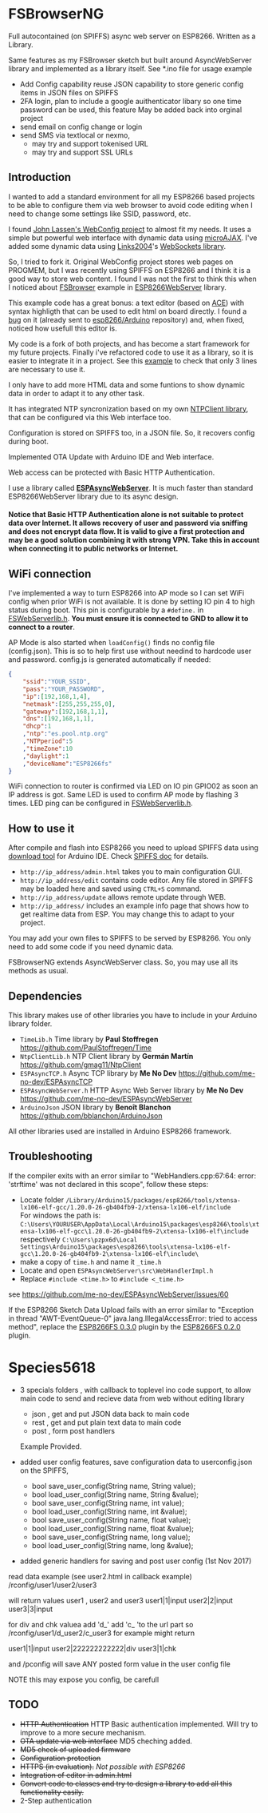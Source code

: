 # FSBrowserNG
Full autocontained (on SPIFFS) async web server on ESP8266. Written as a Library.

Same features as my FSBrowser sketch but built around AsyncWebServer library and implemented as a library itself. See *.ino file for usage example

* Add Config capability reuse JSON capability to store generic config items in JSON files on SPIFFS
* 2FA login, plan to include a google auithenticator libary so one time password can be used, this feature May be added back into orginal project
* send email on config change or login
* send SMS via textlocal or nexmo, 
	* may try and support tokenised URL 
	* may try and support SSL URLs

## Introduction
I wanted to add a standard environment for all my ESP8266 based projects to be able to configure them via web browser to avoid code editing when I need to change some settings like SSID, password, etc.

I found [John Lassen's WebConfig project](http://www.john-lassen.de/index.php/projects/esp-8266-arduino-ide-webconfig) to almost fit my needs. It uses a simple but powerful web interface with dynamic data using [microAJAX](https://code.google.com/archive/p/microajax/). I've added some dynamic data using [Links2004](https://github.com/Links2004)'s [WebSockets library](https://github.com/Links2004/arduinoWebSockets).

So, I tried to fork it. Original WebConfig project stores web pages on PROGMEM, but I was recently using SPIFFS on ESP8266 and I think it is a good way to store web content. I found I was not the first to think this when I noticed about [FSBrowser](https://github.com/esp8266/Arduino/tree/master/libraries/ESP8266WebServer/examples/FSBrowser) example in [ESP8266WebServer](https://github.com/esp8266/Arduino/tree/master/libraries/ESP8266WebServer) library.

This example code has a great bonus: a text editor (based on [ACE](https://ace.c9.io/)) with syntax highligth that can be used to edit html on board directly. I found a [bug](https://github.com/esp8266/Arduino/pull/1771) on it (already sent to [esp8266/Arduino](https://github.com/esp8266/Arduino/) repository) and, when fixed, noticed how usefull this editor is.

My code is a fork of both projects, and has become a start framework for my future projects. Finally i've refactored code to use it as a library, so it is easier to integrate it in a project. See this [example](https://github.com/gmag11/FSBrowserNG/blob/master/FSBrowserNG.ino) to check that only 3 lines are necessary to use it.

I only have to add more HTML data and some funtions to show dynamic data in order to adapt it to any other task.

It has integrated NTP syncronization based on my own [NTPClient library](https://github.com/gmag11/NtpClient), that can be configured via this Web interface too.

Configuration is stored on SPIFFS too, in a JSON file. So, it recovers config during boot.

Implemented OTA Update with Arduino IDE and Web interface.

Web access can be protected with Basic HTTP Authentication.

I use a library called [**ESPAsyncWebServer**](https://github.com/me-no-dev/ESPAsyncWebServer). It is much faster than standard ESP8266WebServer library due to its async design.

#### Notice that Basic HTTP Authentication alone is not suitable to protect data over Internet. It allows recovery of user and password via sniffing and does not encrypt data flow. It is valid to give a first protection and may be a good solution combining it with strong VPN. Take this in account when connecting it to public networks or Internet.

## WiFi connection
I've implemented a way to turn ESP8266 into AP mode so I can set WiFi config when prior WiFi is not available. It is done by setting IO pin 4 to high status during boot. This pin is configurable by a `#define.` in [FSWebServerlib.h](https://github.com/gmag11/FSBrowserNG/blob/master/FSWebServerLib.h#L35). **You must ensure it is connected to GND to allow it to connect to a router**.

AP Mode is also started when `loadConfig()` finds no config file (config.json). This is so to help first use without needind to hardcode user and password. config.js is generated automatically if needed:

``` json
{
	"ssid":"YOUR_SSID",
	"pass":"YOUR_PASSWORD",
	"ip":[192,168,1,4],
	"netmask":[255,255,255,0],
	"gateway":[192,168,1,1],
	"dns":[192,168,1,1],
	"dhcp":1
	,"ntp":"es.pool.ntp.org"
	,"NTPperiod":5
	,"timeZone":10
	,"daylight":1
	,"deviceName":"ESP8266fs"
}
```

WiFi connection to router is confirmed via LED on IO pin GPIO02 as soon an IP address is got. Same LED is used to confirm AP mode by flashing 3 times. LED ping can be configured in [FSWebServerlib.h](https://github.com/gmag11/FSBrowserNG/blob/master/FSWebServerLib.h#L34).

## How to use it

After compile and flash into ESP8266 you need to upload SPIFFS data using [download tool](https://github.com/esp8266/arduino-esp8266fs-plugin) for Arduino IDE. Check [SPIFFS doc](https://github.com/esp8266/Arduino/blob/master/doc/filesystem.md) for details.

* `http://ip_address/admin.html` takes you to main configuration GUI.
* `http://ip_address/edit` contains code editor. Any file stored in SPIFFS may be loaded here and saved using `CTRL+S` command.
* `http://ip_address/update` allows remote update through WEB.
* `http://ip_address/` includes an example info page that shows how to get realtime data from ESP. You may change this to adapt to your project.

You may add your own files to SPIFFS to be served by ESP8266. You only need to add some code if you need dynamic data.

FSBrowserNG extends AsyncWebServer class. So, you may use all its methods as usual.

## Dependencies

This library makes use of other libraries you have to include in your Arduino library folder.

- `TimeLib.h` Time library by **Paul Stoffregen** https://github.com/PaulStoffregen/Time
- `NtpClientLib.h` NTP Client library by **Germ&aacute;n Mart&iacute;n** https://github.com/gmag11/NtpClient
- `ESPAsyncTCP.h` Async TCP library by **Me No Dev** https://github.com/me-no-dev/ESPAsyncTCP
- `ESPAsyncWebServer.h` HTTP Async Web Server library by **Me No Dev** https://github.com/me-no-dev/ESPAsyncWebServer
- `ArduinoJson` JSON library by **Benoît Blanchon** https://github.com/bblanchon/ArduinoJson

All other libraries used are installed in Arduino ESP8266 framework.

## Troubleshooting

If the compiler exits with an error similar to "WebHandlers.cpp:67:64: error: 'strftime' was not declared in this scope", follow these steps:

* Locate folder `/Library/Arduino15/packages/esp8266/tools/xtensa-lx106-elf-gcc/1.20.0-26-gb404fb9-2/xtensa-lx106-elf/include` <br>
For windows the path is: <br>
`C:\Users\YOURUSER\AppData\Local\Arduino15\packages\esp8266\tools\xtensa-lx106-elf-gcc\1.20.0-26-gb404fb9-2\xtensa-lx106-elf\include` respectively
`C:\Users\pzpx6d\Local Settings\Arduino15\packages\esp8266\tools\xtensa-lx106-elf-gcc\1.20.0-26-gb404fb9-2\xtensa-lx106-elf\include\`
* make a copy of `time.h` and name it  `_time.h`
* Locate and open `ESPAsyncWebServer\src\WebHandlerImpl.h`
* Replace `#include <time.h>` to `#include <_time.h>`

see https://github.com/me-no-dev/ESPAsyncWebServer/issues/60

If the ESP8266 Sketch Data Upload fails with an error similar to "Exception in thread "AWT-EventQueue-0" java.lang.IllegalAccessError: tried to access method", replace the [ESP8266FS 0.3.0](https://github.com/esp8266/arduino-esp8266fs-plugin/releases/download/0.3.0/ESP8266FS-0.3.0.zip) plugin by the [ESP8266FS 0.2.0](https://github.com/esp8266/arduino-esp8266fs-plugin/releases/download/0.2.0/ESP8266FS-0.2.0.zip) plugin.

# Species5618 
* 3  specials folders , with callback to toplevel ino code support, to allow main code to send and recieve data from web without editing library
	* json , get and put JSON data back to main code
	* rest , get and put plain text data to main code
	* post , form post handlers
	
	Example Provided.
	
* added user config features, save configuration data to userconfig.json on the SPIFFS, 
	* bool save_user_config(String name, String value);
	* bool load_user_config(String name, String &value);
	* bool save_user_config(String name, int value);
	* bool load_user_config(String name, int &value);
	* bool save_user_config(String name, float value);
	* bool load_user_config(String name, float &value);
	* bool save_user_config(String name, long value);
	* bool load_user_config(String name, long &value);
	
* added generic handlers for saving and post user config (1st Nov 2017)
 
read data example  (see user2.html in callback example)
/rconfig/user1/user2/user3

will return values user1 ,  user2 and user3
user1|1|input
user2|2|input
user3|3|input

for div and chk valuea add 'd_' add 'c_ 'to the url part
so /rconfig/user1/d_user2/c_user3
for example might return

user1|1|input
user2|222222222222|div
user3|1|chk

and 
/pconfig
will save ANY posted form value in the user config file

NOTE this may expose you config, be carefull

## TODO

- ~~HTTP Authentication~~ HTTP Basic authentication implemented. Will try to improve to a more secure mechanism.
- ~~OTA update via web interface~~ MD5 cheching added.
- ~~MD5 check of uploaded firmware~~
- ~~Configuration protection~~
- ~~HTTPS (in evaluation).~~ *Not possible with ESP8266*
- ~~Integration of editor in admin.html~~
- ~~Convert code to classes and try to design a library to add all this functionality easily.~~
- 2-Step authentication
